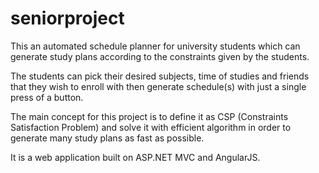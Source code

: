 # seniorproject
This an automated schedule planner for university students which can generate study plans according to the constraints given by the students.

The students can pick their desired subjects, time of studies and friends that they wish to enroll with then generate schedule(s) with just a single press of a button.

The main concept for this project is to define it as CSP (Constraints Satisfaction Problem) and solve it with efficient algorithm in order to generate many study plans as fast as possible.

It is a web application built on ASP.NET MVC and AngularJS.



